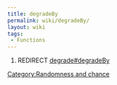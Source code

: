 ```yaml
---
title: degradeBy
permalink: wiki/degradeBy/
layout: wiki
tags:
 - Functions
---
```


1.  REDIRECT [degrade\#degradeBy](degrade#degradeBy "wikilink")

[Category:Randomness and
chance](/wiki/Category:Randomness_and_chance "wikilink")
